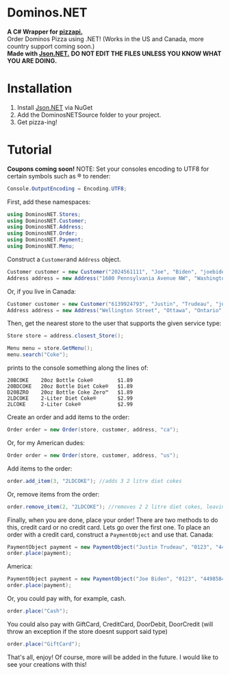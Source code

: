 # Dominos.NET
**A C# Wrapper for [pizzapi.](https://github.com/ggrammar/pizzapi)**<br>
Order Dominos Pizza using .NET! (Works in the US and Canada, more country support coming soon.)<br>
**Made with [Json.NET.](https://www.newtonsoft.com/json)**
**DO NOT EDIT THE FILES UNLESS YOU KNOW WHAT YOU ARE DOING.**

# Installation
1. Install [Json.NET](https://www.newtonsoft.com/json) via NuGet
2. Add the DominosNETSource folder to your project.
3. Get pizza-ing!

# Tutorial
**Coupons coming soon!**
NOTE: Set your consoles encoding to UTF8 for certain symbols such as ® to render:
```cs
Console.OutputEncoding = Encoding.UTF8;
```
First, add these namespaces:
  ```cs
using DominosNET.Stores;
using DominosNET.Customer;
using DominosNET.Address;
using DominosNET.Order;
using DominosNET.Payment;
using DominosNET.Menu;
```
Construct a `Customer`and `Address` object.
```cs
Customer customer = new Customer("2024561111", "Joe", "Biden", "joebiden@yourmom.com");
Address address = new Address("1600 Pennsylvania Avenue NW", "Washington", "DC", "20500", "us", ServiceType.Delivery);
```
Or, if you live in Canada:
```cs
Customer customer = new Customer("6139924793", "Justin", "Trudeau", "justintrudeau@yourmom.com");
Address address = new Address("Wellington Street", "Ottawa", "Ontario", "K1A0A9", "ca", ServiceType.Delivery);
```
Then, get the nearest store to the user that supports the given service type:
```cs
Store store = address.closest_Store();
```


```cs
Menu menu = store.GetMenu();
menu.search("Coke");

```
prints to the console something along the lines of:
```
20BCOKE    20oz Bottle Coke®        $1.89
20BDCOKE   20oz Bottle Diet Coke®   $1.89
D20BZRO    20oz Bottle Coke Zero™   $1.89
2LDCOKE    2-Liter Diet Coke®       $2.99
2LCOKE     2-Liter Coke®            $2.99
```
Create an order and add items to the order:
```cs
Order order = new Order(store, customer, address, "ca");
``` 
Or, for my American dudes:
```cs
Order order = new Order(store, customer, address, "us");
``` 
Add items to the order:
```cs
order.add_item(3, "2LDCOKE"); //adds 3 2 litre diet cokes
```
Or, remove items from the order:
```cs
order.remove_item(2, "2LDCOKE"); //removes 2 2 litre diet cokes, leaving you with 1 (simple math 😎)
```
Finally, when you are done, place your order!
There are two methods to do this, credit card or no credit card.
Lets go over the first one. To place an order with a credit card, construct a `PaymentObject` and use that.
Canada:
```cs
PaymentObject payment = new PaymentObject("Justin Trudeau", "0123", "4498584993849383", "420" "K1A0A9");
order.place(payment);
```
America:
```cs
PaymentObject payment = new PaymentObject("Joe Biden", "0123", "4498584993849383", "420" "20500");
order.place(payment);
```
Or, you could pay with, for example, cash.
```cs
order.place("Cash");
```
You could also pay with GiftCard, CreditCard, DoorDebit, DoorCredit (will throw an exception if the store doesnt support said type)
```cs
order.place("GiftCard");
```
That's all, enjoy! Of course, more will be added in the future. I would like to see your creations with this!
